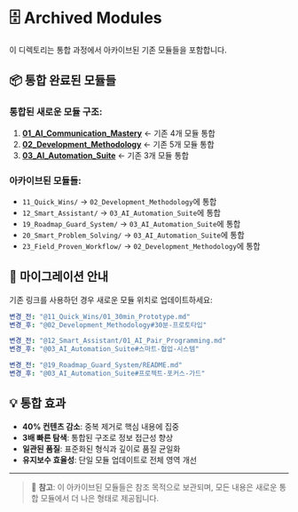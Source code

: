 # 🗄️ Archived Modules

이 디렉토리는 통합 과정에서 아카이브된 기존 모듈들을 포함합니다.

## 📦 통합 완료된 모듈들

### 통합된 새로운 모듈 구조:

1. **[01_AI_Communication_Mastery](../01_AI_Communication_Mastery/README.md)** ← 기존 4개 모듈 통합
2. **[02_Development_Methodology](../02_Development_Methodology/README.md)** ← 기존 5개 모듈 통합  
3. **[03_AI_Automation_Suite](../03_AI_Automation_Suite/README.md)** ← 기존 3개 모듈 통합

### 아카이브된 모듈들:

- `11_Quick_Wins/` → `02_Development_Methodology`에 통합
- `12_Smart_Assistant/` → `03_AI_Automation_Suite`에 통합
- `19_Roadmap_Guard_System/` → `03_AI_Automation_Suite`에 통합
- `20_Smart_Problem_Solving/` → `03_AI_Automation_Suite`에 통합
- `23_Field_Proven_Workflow/` → `02_Development_Methodology`에 통합

## 🔄 마이그레이션 안내

기존 링크를 사용하던 경우 새로운 모듈 위치로 업데이트하세요:

```yaml
변경_전: "@11_Quick_Wins/01_30min_Prototype.md"
변경_후: "@02_Development_Methodology#30분-프로토타입"

변경_전: "@12_Smart_Assistant/01_AI_Pair_Programming.md"  
변경_후: "@03_AI_Automation_Suite#스마트-협업-시스템"

변경_전: "@19_Roadmap_Guard_System/README.md"
변경_후: "@03_AI_Automation_Suite#프로젝트-포커스-가드"
```

## 💡 통합 효과

- **40% 컨텐츠 감소**: 중복 제거로 핵심 내용에 집중
- **3배 빠른 탐색**: 통합된 구조로 정보 접근성 향상
- **일관된 품질**: 표준화된 형식과 깊이로 품질 균일화
- **유지보수 효율성**: 단일 모듈 업데이트로 전체 영역 개선

---

> 📝 **참고**: 이 아카이브된 모듈들은 참조 목적으로 보관되며, 모든 내용은 새로운 통합 모듈에서 더 나은 형태로 제공됩니다.
